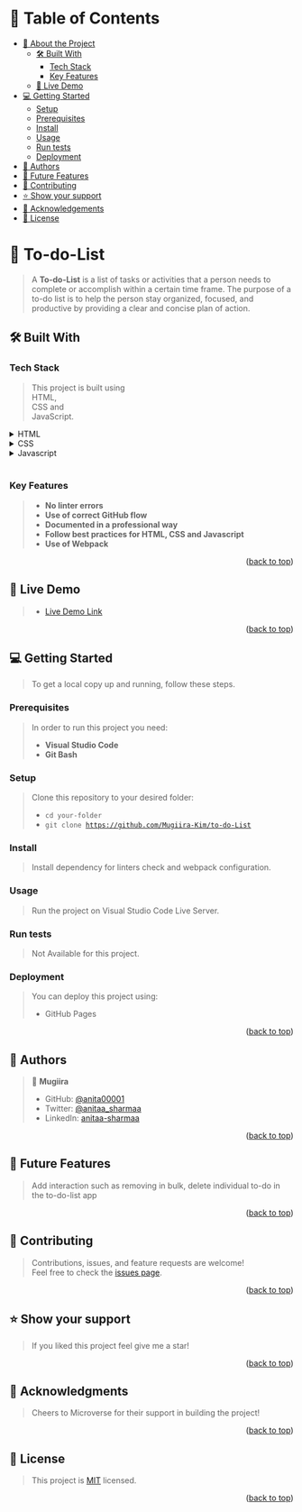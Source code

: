 <a name="readme-top"></a>

<!-- TABLE OF CONTENTS -->

# 📗 Table of Contents

- [📖 About the Project](#about-project)
  - [🛠 Built With](#built-with)
    - [Tech Stack](#tech-stack)
    - [Key Features](#key-features)
  - [🚀 Live Demo](#live-demo)
- [💻 Getting Started](#getting-started)
  - [Setup](#setup)
  - [Prerequisites](#prerequisites)
  - [Install](#install)
  - [Usage](#usage)
  - [Run tests](#run-tests)
  - [Deployment](#triangular_flag_on_post-deployment)
- [👥 Authors](#authors)
- [🔭 Future Features](#future-features)
- [🤝 Contributing](#contributing)
- [⭐️ Show your support](#support)
- [🙏 Acknowledgements](#acknowledgements)
- [📝 License](#license)

<!-- PROJECT DESCRIPTION -->

# 📖 To-do-List <a name="about-project"></a>

> A **To-do-List** is a list of tasks or activities that a person needs to complete or accomplish within a certain time frame. The purpose of a to-do list is to help the person stay organized, focused, and productive by providing a clear and concise plan of action. 

## 🛠 Built With <a name="built-with"></a>

### Tech Stack <a name="tech-stack"></a>

> This project is built using <br> HTML, <br> CSS and <br> JavaScript.

<details>
  <summary>HTML</summary>
  <ul>
    <li><a href="https://html.com/#What_is_HTML">index.html</a></li>
  </ul>
</details>

<details>
  <summary>CSS</summary>
  <ul>
    <li><a href="https://html.com/css/#What_is_CSS">style.css</a></li>
  </ul>
</details>

<details>
  <summary>Javascript</summary>
  <ul>
    <li><a href="https://www.javascripttutorial.net/javascript-dom/document-object-model-in-javascript/">script.js</a></li>
  </ul>
</details>
<br>
<!-- Features -->

### Key Features <a name="key-features"></a>

> - **No linter errors** <br>
> - **Use of correct GitHub flow**
> - **Documented in a professional way**
> - **Follow best practices for HTML, CSS and Javascript**
> - **Use of Webpack**

<p align="right">(<a href="#readme-top">back to top</a>)</p>

<!-- LIVE DEMO -->

## 🚀 Live Demo <a name="live-demo"></a>

> - [Live Demo Link](https://github.com/Mugiira-Kim/to-do-List/)

<p align="right">(<a href="#readme-top">back to top</a>)</p>

<!-- GETTING STARTED -->

## 💻 Getting Started <a name="getting-started"></a>

> To get a local copy up and running, follow these steps.

### Prerequisites

> In order to run this project you need:
> - **Visual Studio Code**
> - **Git Bash**

### Setup

> Clone this repository to your desired folder:<br>
> - <code>cd your-folder</code><br>
> - <code>git clone https://github.com/Mugiira-Kim/to-do-List</code>

### Install

> Install dependency for linters check and webpack configuration.

### Usage

> Run the project on Visual Studio Code Live Server.

### Run tests

> Not Available for this project.

### Deployment

> You can deploy this project using:
> - GitHub Pages

<p align="right">(<a href="#readme-top">back to top</a>)</p>

<!-- AUTHORS -->

## 👥 Authors <a name="authors"></a>

> 👤 **Mugiira**
> - GitHub: [@anita00001](https://github.com/Mugiira-Kim)
> - Twitter: [@anitaa_sharmaa](https://twitter.com/)
> - LinkedIn: [anitaa-sharmaa](https://www.linkedin.com/)

<p align="right">(<a href="#readme-top">back to top</a>)</p>

<!-- FUTURE FEATURES -->

## 🔭 Future Features <a name="future-features"></a>

> Add interaction such as removing in bulk, delete individual to-do in the to-do-list app

<p align="right">(<a href="#readme-top">back to top</a>)</p>

<!-- CONTRIBUTING -->

## 🤝 Contributing <a name="contributing"></a>

> Contributions, issues, and feature requests are welcome! <br>
> Feel free to check the [issues page](https://github.com/Mugiira-Kim/to-do-List/issues).

<p align="right">(<a href="#readme-top">back to top</a>)</p>

<!-- SUPPORT -->

## ⭐️ Show your support <a name="support"></a>

> If you liked this project feel give me a star!

<p align="right">(<a href="#readme-top">back to top</a>)</p>

<!-- ACKNOWLEDGEMENTS -->

## 🙏 Acknowledgments <a name="acknowledgements"></a>

> Cheers to Microverse for their support in building the project!

<p align="right">(<a href="#readme-top">back to top</a>)</p>

<!-- LICENSE -->

## 📝 License <a name="license"></a>

> This project is [MIT](MIT.md) licensed.

<p align="right">(<a href="#readme-top">back to top</a>)</p>
